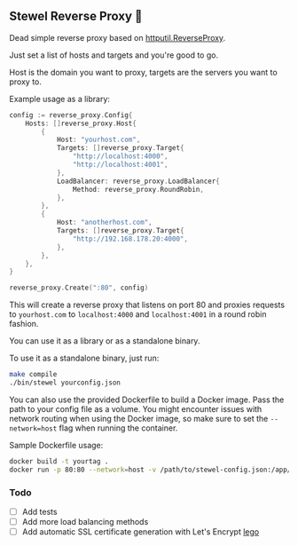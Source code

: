 ## Stewel Reverse Proxy 🥾

Dead simple reverse proxy based on [httputil.ReverseProxy](https://golang.org/pkg/net/http/httputil/#ReverseProxy).

Just set a list of hosts and targets and you're good to go.

Host is the domain you want to proxy, targets are the servers you want to proxy to.

Example usage as a library:

```go
config := reverse_proxy.Config{
    Hosts: []reverse_proxy.Host{
        {
            Host: "yourhost.com",
            Targets: []reverse_proxy.Target{
                "http://localhost:4000",
                "http://localhost:4001",
            },
            LoadBalancer: reverse_proxy.LoadBalancer{
                Method: reverse_proxy.RoundRobin,
            },
        },
        {
            Host: "anotherhost.com",
            Targets: []reverse_proxy.Target{
                "http://192.168.178.20:4000",
            },
        },
    },
}

reverse_proxy.Create(":80", config)
```

This will create a reverse proxy that listens on port 80 and proxies requests to `yourhost.com` to `localhost:4000` and `localhost:4001` in a round robin fashion.

You can use it as a library or as a standalone binary.

To use it as a standalone binary, just run:

```bash
make compile
./bin/stewel yourconfig.json
```

You can also use the provided Dockerfile to build a Docker image.
Pass the path to your config file as a volume.
You might encounter issues with network routing when using the Docker image, so make sure to set the `--network=host` flag when running the container.

Sample Dockerfile usage:

```bash
docker build -t yourtag .
docker run -p 80:80 --network=host -v /path/to/stewel-config.json:/app/stewel-config.yaml yourtag
```

### Todo

-   [ ] Add tests
-   [ ] Add more load balancing methods
-   [ ] Add automatic SSL certificate generation with Let's Encrypt [lego](https://github.com/go-acme/lego)
